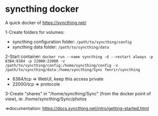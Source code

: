 # syncthing docker

A quick docker of https://syncthing.net/

1-Create folders for volumes:

 - syncthing configuration folder: `/path/to/syncthing/config`
 - syncthing data folder: `/path/to/syncthing/data`

2-Start container: `docker run --name syncthing -d --restart always -p 8384:8384 -p 22000:22000 -v /path/to/syncthing/config:/home/syncthing/config -v /path/to/syncthing/data:/home/syncthing/Sync fenrir/syncthing`

 - 8384/tcp => WebUI, keep this access private
 - 22000/tcp => protocole

3-Create "shares" in "/home/syncthing/Sync" (from the docker point of view), ie: /home/syncthing/Sync/photos

=>documentation: https://docs.syncthing.net/intro/getting-started.html

